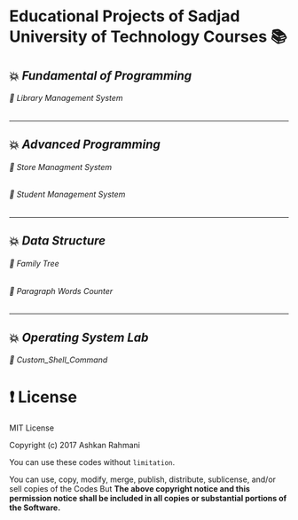 # Educational Projects of Sadjad University of Technology Courses :books:

## :collision: *Fundamental of Programming*

###### :star2: *Library Management System*
----------------------------------------
## :collision: *Advanced Programming*

###### :star2: *Store Managment System*
###### :star2: *Student Management System*
----------------------------------------
## :collision: *Data Structure*

###### :star2: *Family Tree*
###### :star2: *Paragraph Words Counter*
----------------------------------------
## :collision: *Operating System Lab*

###### :star2: *Custom_Shell_Command*

# :exclamation: License
MIT License

Copyright (c) 2017 Ashkan Rahmani

You can use these codes without `limitation`. 

You can use, copy, modify, merge, publish, distribute, sublicense, and/or sell copies of the Codes But **The above copyright notice and this permission notice shall be included in all copies or substantial portions of the Software.**
